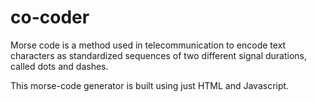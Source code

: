 # co-coder

Morse code is a method used in telecommunication to encode text characters as standardized sequences of two different signal durations, called dots and dashes.

This morse-code generator is built using just HTML and Javascript.
